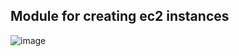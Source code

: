 ## Module for creating ec2 instances

![image](https://www.quotecolo.com/wp-content/uploads/2019/02/AWS-EC2-00.png)
